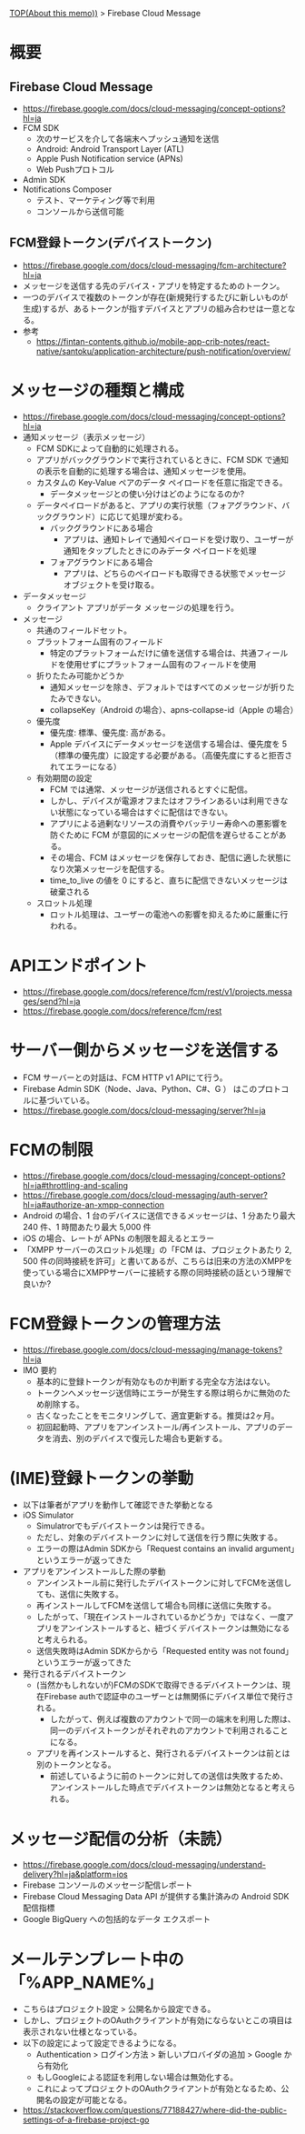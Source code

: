 [TOP(About this memo))](../README.md) > Firebase Cloud Message

# 概要
## Firebase Cloud Message
* https://firebase.google.com/docs/cloud-messaging/concept-options?hl=ja
* FCM SDK
    * 次のサービスを介して各端末へプッシュ通知を送信
    * Android: Android Transport Layer (ATL)
    * Apple Push Notification service (APNs)
    * Web Pushプロトコル
* Admin SDK 
* Notifications Composer 
    * テスト、マーケティング等で利用
    * コンソールから送信可能
## FCM登録トークン(デバイストークン)
* https://firebase.google.com/docs/cloud-messaging/fcm-architecture?hl=ja
* メッセージを送信する先のデバイス・アプリを特定するためのトークン。
* 一つのデバイスで複数のトークンが存在(新規発行するたびに新しいものが生成)するが、あるトークンが指すデバイスとアプリの組み合わせは一意となる。
* 参考
    * https://fintan-contents.github.io/mobile-app-crib-notes/react-native/santoku/application-architecture/push-notification/overview/


# メッセージの種類と構成
* https://firebase.google.com/docs/cloud-messaging/concept-options?hl=ja
* 通知メッセージ（表示メッセージ）
    * FCM SDKによって自動的に処理される。
    * アプリがバックグラウンドで実行されているときに、FCM SDK で通知の表示を自動的に処理する場合は、通知メッセージを使用。
    * カスタムの Key-Value ペアのデータ ペイロードを任意に指定できる。
        * データメッセージとの使い分けはどのようになるのか?
    * データペイロードがあると、アプリの実行状態（フォアグラウンド、バックグラウンド）に応じて処理が変わる。
        * バックグラウンドにある場合
            * アプリは、通知トレイで通知ペイロードを受け取り、ユーザーが通知をタップしたときにのみデータ ペイロードを処理
        * フォアグラウンドにある場合
            * アプリは、どちらのペイロードも取得できる状態でメッセージ オブジェクトを受け取る。
* データメッセージ
    * クライアント アプリがデータ メッセージの処理を行う。
* メッセージ
    * 共通のフィールドセット。
    * プラットフォーム固有のフィールド
        * 特定のプラットフォームだけに値を送信する場合は、共通フィールドを使用せずにプラットフォーム固有のフィールドを使用
    * 折りたたみ可能かどうか
        * 通知メッセージを除き、デフォルトではすべてのメッセージが折りたたみできない。
        * collapseKey（Android の場合）、apns-collapse-id（Apple の場合）
   * 優先度
       * 優先度: 標準、優先度: 高がある。
        * Apple デバイスにデータメッセージを送信する場合は、優先度を 5（標準の優先度）に設定する必要がある。（高優先度にすると拒否されてエラーになる）
    * 有効期間の設定
        * FCM では通常、メッセージが送信されるとすぐに配信。
        * しかし、デバイスが電源オフまたはオフラインあるいは利用できない状態になっている場合はすぐに配信はできない。
        * アプリによる過剰なリソースの消費やバッテリー寿命への悪影響を防ぐために FCM が意図的にメッセージの配信を遅らせることがある。
        * その場合、FCM はメッセージを保存しておき、配信に適した状態になり次第メッセージを配信する。
        * time_to_live の値を 0 にすると、直ちに配信できないメッセージは破棄される
   *  スロットル処理
        * ロットル処理は、ユーザーの電池への影響を抑えるために厳重に行われる。


# APIエンドポイント
* https://firebase.google.com/docs/reference/fcm/rest/v1/projects.messages/send?hl=ja
* https://firebase.google.com/docs/reference/fcm/rest

# サーバー側からメッセージを送信する
* FCM サーバーとの対話は、FCM HTTP v1 APIにて行う。
* Firebase Admin SDK（Node、Java、Python、C#、G ） はこのプロトコルに基づいている。
* https://firebase.google.com/docs/cloud-messaging/server?hl=ja

# FCMの制限
* https://firebase.google.com/docs/cloud-messaging/concept-options?hl=ja#throttling-and-scaling
* https://firebase.google.com/docs/cloud-messaging/auth-server?hl=ja#authorize-an-xmpp-connection
* Android の場合、1 台のデバイスに送信できるメッセージは、1 分あたり最大 240 件、1 時間あたり最大 5,000 件
* iOS の場合、レートが APNs の制限を超えるとエラー
* 「XMPP サーバーのスロットル処理」の「FCM は、プロジェクトあたり 2, 500 件の同時接続を許可」と書いてあるが、こちらは旧来の方法のXMPPを使っている場合にXMPPサーバーに接続する際の同時接続の話という理解で良いか?

# FCM登録トークンの管理方法
* https://firebase.google.com/docs/cloud-messaging/manage-tokens?hl=ja
* IMO 要約
    * 基本的に登録トークンが有効なものか判断する完全な方法はない。
    * トークンへメッセージ送信時にエラーが発生する際は明らかに無効のため削除する。
    * 古くなったことをモニタリングして、適宜更新する。推奨は2ヶ月。
    * 初回起動時、アプリをアンインストール/再インストール、アプリのデータを消去、別のデバイスで復元した場合も更新する。


# (IME)登録トークンの挙動
* 以下は筆者がアプリを動作して確認できた挙動となる
* iOS Simulator
    * Simulatrorでもデバイストークンは発行できる。
    * ただし、対象のデバイストークンに対して送信を行う際に失敗する。
    * エラーの際はAdmin SDKから「Request contains an invalid argument」というエラーが返ってきた
* アプリをアンインストールした際の挙動
    * アンインストール前に発行したデバイストークンに対してFCMを送信しても、送信に失敗する。
    * 再インストールしてFCMを送信して場合も同様に送信に失敗する。
    * したがって、「現在インストールされているかどうか」ではなく、一度アプリをアンインストールすると、紐づくデバイストークンは無効になると考えられる。
    * 送信失敗時はAdmin SDKからから「Requested entity was not found」というエラーが返ってきた
* 発行されるデバイストークン
    * (当然かもしれないが)FCMのSDKで取得できるデバイストークンは、現在Firebase authで認証中のユーザーとは無関係にデバイス単位で発行される。
        * したがって、例えば複数のアカウントで同一の端末を利用した際は、同一のデバイストークンがそれぞれのアカウントで利用されることになる。
    * アプリを再インストールすると、発行されるデバイストークンは前とは別のトークンとなる。
        * 前述しているように前のトークンに対しての送信は失敗するため、アンインストールした時点でデバイストークンは無効となると考えられる。



# メッセージ配信の分析（未読）
* https://firebase.google.com/docs/cloud-messaging/understand-delivery?hl=ja&platform=ios
* Firebase コンソールのメッセージ配信レポート
* Firebase Cloud Messaging Data API が提供する集計済みの Android SDK 配信指標
* Google BigQuery への包括的なデータ エクスポート



# メールテンプレート中の「%APP_NAME%」
* こちらはプロジェクト設定 > 公開名から設定できる。
* しかし、プロジェクトのOAuthクライアントが有効にならないとこの項目は表示されない仕様となっている。
* 以下の設定によって設定できるようになる。
    * Authentication > ログイン方法 > 新しいプロバイダの追加 > Google から有効化
    * もしGoogleによる認証を利用しない場合は無効化する。
    * これによってプロジェクトのOAuthクライアントが有効となるため、公開名の設定が可能となる。
* https://stackoverflow.com/questions/77188427/where-did-the-public-settings-of-a-firebase-project-go
